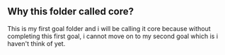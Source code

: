 ## Why this folder called core?
This is my first goal folder and i will be calling it core because without completing this first goal, i cannot move on to my second goal which is i haven't think of yet.
